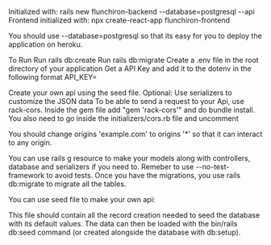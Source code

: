 Initialized with: rails new flunchiron-backend --database=postgresql --api Frontend initialized with: npx create-react-app flunchiron-frontend

You should use --database=postgresql so that its easy for you to deploy the application on heroku. 

To Run
Run rails db:create
Run rails db:migrate
Create a .env file in the root directory of your application
Get a API Key and add it to the dotenv in the following format API_KEY=<YOUR API KEY HERE>


Create your own api using the seed file. Optional: Use serializers to customize the JSON data To be able to send a request to your Api, use rack-cors. Inside the gem file add "gem 'rack-cors'" and do bundle install. You also need to go inside the initializers/cors.rb file and uncomment

You should change origins 'example.com' to origins '*' so that it can interact to any origin.

You can use rails g resource to make your models along with controllers, database and serializers if you need to. Remeber to use --no-test-framework to avoid tests. Once you have the migrations, you use rails db:migrate to migrate all the tables.

You can use seed file to make your own api:

This file should contain all the record creation needed to seed the database with its default values.
The data can then be loaded with the bin/rails db:seed command (or created alongside the database with db:setup).




